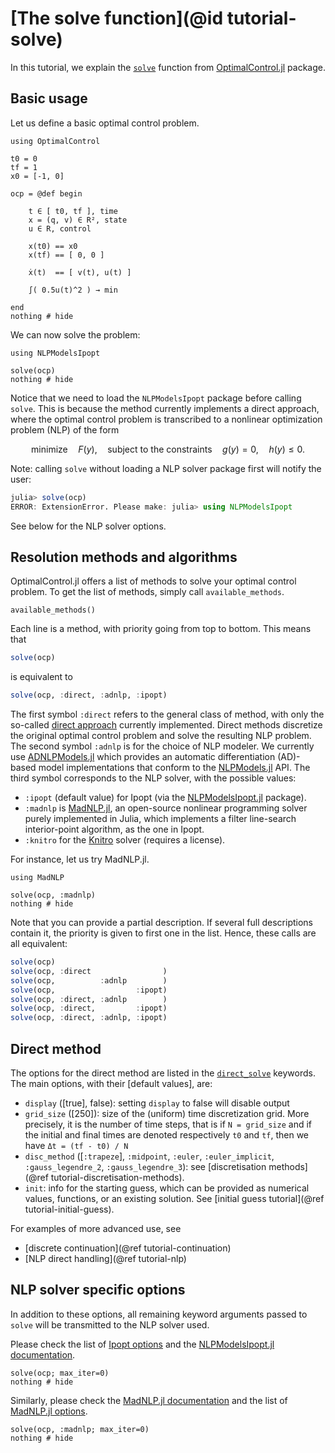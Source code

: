 # [The solve function](@id tutorial-solve)

In this tutorial, we explain the [`solve`](@ref) function from [OptimalControl.jl](https://control-toolbox.org/OptimalControl.jl) package.

## Basic usage

Let us define a basic optimal control problem.

```@example main
using OptimalControl

t0 = 0
tf = 1
x0 = [-1, 0]

ocp = @def begin

    t ∈ [ t0, tf ], time
    x = (q, v) ∈ R², state
    u ∈ R, control

    x(t0) == x0
    x(tf) == [ 0, 0 ]

    ẋ(t)  == [ v(t), u(t) ]

    ∫( 0.5u(t)^2 ) → min

end
nothing # hide
```

We can now solve the problem:

```@example main
using NLPModelsIpopt

solve(ocp)
nothing # hide
```

Notice that we need to load the `NLPModelsIpopt` package before calling `solve`.
This is because the method currently implements a direct approach, where the optimal control problem is transcribed to a nonlinear optimization problem (NLP) of the form
```math
\text{minimize}\quad F(y), \quad\text{subject to the constraints}\quad g(y)=0, \quad h(y)\le 0. 
```

Note: calling `solve` without loading a NLP solver package first will notify the user:
```julia
julia> solve(ocp)
ERROR: ExtensionError. Please make: julia> using NLPModelsIpopt
```

See below for the NLP solver options.

## Resolution methods and algorithms

OptimalControl.jl offers a list of methods to solve your optimal control problem. To get the list of methods, simply call `available_methods`.

```@example main
available_methods()
```

Each line is a method, with priority going from top to bottom. This means that 

```julia
solve(ocp)
```

is equivalent to 

```julia
solve(ocp, :direct, :adnlp, :ipopt)
```

The first symbol `:direct` refers to the general class of method, with only the so-called [direct approach](https://en.wikipedia.org/wiki/Optimal_control#Numerical_methods_for_optimal_control) currently implemented.
Direct methods discretize the original optimal control problem and solve the resulting NLP problem.
The second symbol `:adnlp` is for the choice of NLP modeler. 
We currently use [ADNLPModels.jl](https://jso.dev/ADNLPModels.jl) which provides an automatic differentiation (AD)-based model implementations that conform to the [NLPModels.jl](https://github.com/JuliaSmoothOptimizers/ADNLPModels.jl) API.
The third symbol corresponds to the NLP solver, with the possible values:
- `:ipopt` (default value) for Ipopt (via the [NLPModelsIpopt.jl](https://github.com/JuliaSmoothOptimizers/NLPModelsIpopt.jl) package).
- `:madnlp` is [MadNLP.jl](https://madnlp.github.io/MadNLP.jl), an open-source nonlinear programming solver purely implemented in Julia, which implements a filter line-search interior-point algorithm, as the one in Ipopt.
- `:knitro` for the [Knitro](https://www.artelys.com/solvers/knitro/) solver (requires a license).

For instance, let us try MadNLP.jl.

```@example main
using MadNLP

solve(ocp, :madnlp)
nothing # hide
```

Note that you can provide a partial description. 
If several full descriptions contain it, the priority is given to first one in the list. 
Hence, these calls are all equivalent:

```julia
solve(ocp)
solve(ocp, :direct                )
solve(ocp,          :adnlp        )
solve(ocp,                  :ipopt)
solve(ocp, :direct, :adnlp        )
solve(ocp, :direct,         :ipopt)
solve(ocp, :direct, :adnlp, :ipopt)
```

## Direct method

The options for the direct method are listed in the [`direct_solve`](@ref) keywords.
The main options, with their [default values], are:
- `display` ([true], false): setting `display` to false will disable output
- `grid_size` ([250]): size of the (uniform) time discretization grid. More precisely, it is the number of time steps, that is if `N = grid_size` and if the initial and final times are denoted respectively `t0` and `tf`, then we have `Δt = (tf - t0) / N`
- `disc_method` ([`:trapeze`], `:midpoint`, `:euler`, `:euler_implicit`, `:gauss_legendre_2`, `:gauss_legendre_3`): see [discretisation methods](@ref tutorial-discretisation-methods).
- `init`: info for the starting guess, which can be provided as numerical values, functions, or an existing solution. See [initial guess tutorial](@ref tutorial-initial-guess). 

For examples of more advanced use, see 
- [discrete continuation](@ref tutorial-continuation)
- [NLP direct handling](@ref tutorial-nlp)


## NLP solver specific options

In addition to these options, all remaining keyword arguments passed to `solve` will be transmitted to the NLP solver used.

Please check the list of [Ipopt options](https://coin-or.github.io/Ipopt/OPTIONS.html) and the [NLPModelsIpopt.jl documentation](https://jso.dev/NLPModelsIpopt.jl).
```@example main
solve(ocp; max_iter=0)
nothing # hide
```

Similarly, please check the [MadNLP.jl documentation](https://madnlp.github.io/MadNLP.jl) and the list of [MadNLP.jl options](https://madnlp.github.io/MadNLP.jl/stable/options/).
```@example main
solve(ocp, :madnlp; max_iter=0)
nothing # hide
```

